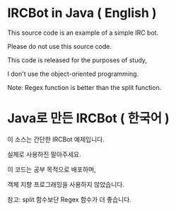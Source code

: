 # IRCBot in Java ( English )

This source code is an example of a simple IRC bot.

Please do not use this source code.

This code is released for the purposes of study,

I don't use the object-oriented programming.

Note: Regex function is better than the split function.


# Java로 만든 IRCBot ( 한국어 )

이 소스는 간단한 IRCBot 예제입니다.

실제로 사용하진 말아주세요.

이 코드는 공부 목적으로 배포하며,

객체 지향 프로그래밍을 사용하지 않았습니다.

참고: split 함수보단 Regex 함수가 더 좋습니다.
